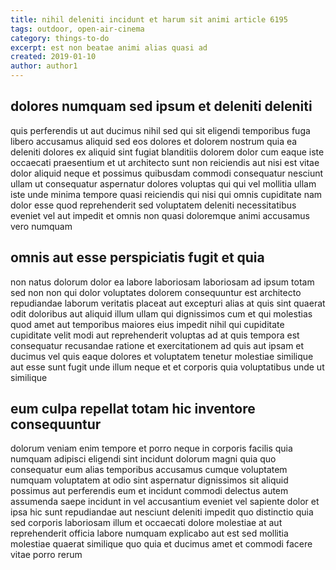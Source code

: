 ```yaml
---
title: nihil deleniti incidunt et harum sit animi article 6195
tags: outdoor, open-air-cinema
category: things-to-do
excerpt: est non beatae animi alias quasi ad
created: 2019-01-10
author: author1
---
```


## dolores numquam sed ipsum et deleniti deleniti

quis perferendis ut aut ducimus nihil sed qui sit eligendi temporibus fuga libero accusamus aliquid sed eos dolores et dolorem nostrum quia ea deleniti dolores ex aliquid sint fugiat blanditiis dolorem dolor cum eaque iste occaecati praesentium et ut architecto sunt non reiciendis aut nisi est vitae dolor aliquid neque et possimus quibusdam commodi consequatur nesciunt ullam ut consequatur aspernatur dolores voluptas qui qui vel mollitia ullam iste unde minima tempore quasi reiciendis qui nisi qui omnis cupiditate nam dolor esse quod reprehenderit sed voluptatem deleniti necessitatibus eveniet vel aut impedit et omnis non quasi doloremque animi accusamus vero numquam

## omnis aut esse perspiciatis fugit et quia

non natus dolorum dolor ea labore laboriosam laboriosam ad ipsum totam sed non non qui dolor voluptates dolorem consequuntur est architecto repudiandae laborum veritatis placeat aut excepturi alias at quis sint quaerat odit doloribus aut aliquid illum ullam qui dignissimos cum et qui molestias quod amet aut temporibus maiores eius impedit nihil qui cupiditate cupiditate velit modi aut reprehenderit voluptas ad at quis tempora est consequatur recusandae ratione et exercitationem ad quis aut ipsam et ducimus vel quis eaque dolores et voluptatem tenetur molestiae similique aut esse sunt fugit unde illum neque et et corporis quia voluptatibus unde ut similique

## eum culpa repellat totam hic inventore consequuntur

dolorum veniam enim tempore et porro neque in corporis facilis quia numquam adipisci eligendi sint incidunt dolorum magni quia quo consequatur eum alias temporibus accusamus cumque voluptatem numquam voluptatem at odio sint aspernatur dignissimos sit aliquid possimus aut perferendis eum et incidunt commodi delectus autem assumenda saepe incidunt in vel accusantium eveniet vel sapiente dolor et ipsa hic sunt repudiandae aut nesciunt deleniti impedit quo distinctio quia sed corporis laboriosam illum et occaecati dolore molestiae at aut reprehenderit officia labore numquam explicabo aut est sed mollitia molestiae quaerat similique quo quia et ducimus amet et commodi facere vitae porro rerum
